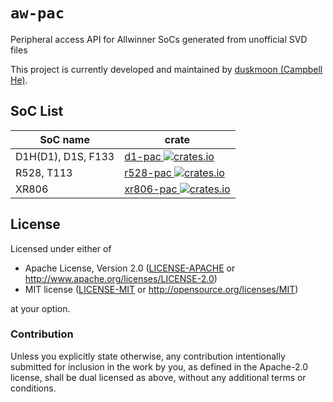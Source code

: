 # `aw-pac`

Peripheral access API for Allwinner SoCs generated from unofficial SVD files

This project is currently developed and maintained by [duskmoon (Campbell He)](https://github.com/duskmoon314).

## SoC List

| SoC name           | crate                                                                                                       |
| ------------------ | ----------------------------------------------------------------------------------------------------------- |
| D1H(D1), D1S, F133 | [d1-pac ![crates.io](https://img.shields.io/crates/v/d1-pac.svg)](https://crates.io/crates/d1-pac)          |
| R528, T113         | [r528-pac ![crates.io](https://img.shields.io/crates/v/r528-pac.svg)](https://crates.io/crates/r528-pac)    |
| XR806              | [xr806-pac ![crates.io](https://img.shields.io/crates/v/xr806-pac.svg)](https://crates.io/crates/xr806-pac) |

## License

Licensed under either of

- Apache License, Version 2.0 ([LICENSE-APACHE](LICENSE-APACHE) or
  http://www.apache.org/licenses/LICENSE-2.0)
- MIT license ([LICENSE-MIT](LICENSE-MIT) or http://opensource.org/licenses/MIT)

at your option.

### Contribution

Unless you explicitly state otherwise, any contribution intentionally submitted for inclusion in the work by you, as defined in the Apache-2.0 license, shall be dual licensed as above, without any additional terms or conditions.
